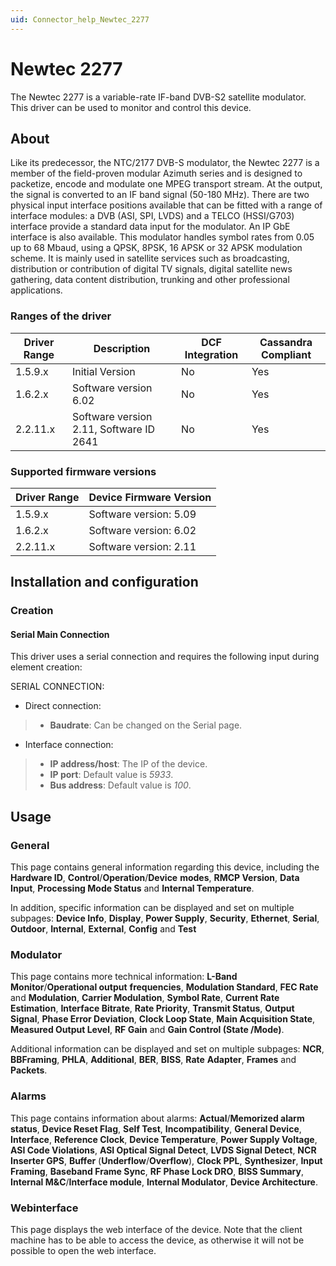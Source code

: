 ```yaml
---
uid: Connector_help_Newtec_2277
---
```


# Newtec 2277

The Newtec 2277 is a variable-rate IF-band DVB-S2 satellite modulator. This driver can be used to monitor and control this device.

## About

Like its predecessor, the NTC/2177 DVB-S modulator, the Newtec 2277 is a member of the field-proven modular Azimuth series and is designed to packetize, encode and modulate one MPEG transport stream. At the output, the signal is converted to an IF band signal (50-180 MHz). There are two physical input interface positions available that can be fitted with a range of interface modules: a DVB (ASI, SPI, LVDS) and a TELCO (HSSI/G703) interface provide a standard data input for the modulator. An IP GbE interface is also available. This modulator handles symbol rates from 0.05 up to 68 Mbaud, using a QPSK, 8PSK, 16 APSK or 32 APSK modulation scheme. It is mainly used in satellite services such as broadcasting, distribution or contribution of digital TV signals, digital satellite news gathering, data content distribution, trunking and other professional applications.

### Ranges of the driver

| **Driver Range** | **Description**                         | **DCF Integration** | **Cassandra Compliant** |
|------------------|-----------------------------------------|---------------------|-------------------------|
| 1.5.9.x          | Initial Version                         | No                  | Yes                     |
| 1.6.2.x          | Software version 6.02                   | No                  | Yes                     |
| 2.2.11.x         | Software version 2.11, Software ID 2641 | No                  | Yes                     |

### Supported firmware versions

| **Driver Range** | **Device Firmware Version** |
|------------------|-----------------------------|
| 1.5.9.x          | Software version: 5.09      |
| 1.6.2.x          | Software version: 6.02      |
| 2.2.11.x         | Software version: 2.11      |

## Installation and configuration

### Creation

#### Serial Main Connection

This driver uses a serial connection and requires the following input during element creation:

SERIAL CONNECTION:

- Direct connection:

> - **Baudrate**: Can be changed on the Serial page.

- Interface connection:

> - **IP address/host**: The IP of the device.
> - **IP port**: Default value is *5933*.
> - **Bus address**: Default value is *100*.

## Usage

### General

This page contains general information regarding this device, including the **Hardware ID**, **Control**/**Operation**/**Device** **modes**, **RMCP Version**, **Data Input**, **Processing Mode Status** and **Internal Temperature**.

In addition, specific information can be displayed and set on multiple subpages: **Device Info**, **Display**, **Power Supply**, **Security**, **Ethernet**, **Serial**, **Outdoor**, **Internal**, **External**, **Config** and **Test**

### Modulator

This page contains more technical information: **L-Band Monitor**/**Operational output** **frequencies**, **Modulation Standard**, **FEC Rate** and **Modulation**, **Carrier Modulation**, **Symbol Rate**, **Current Rate Estimation**, **Interface Bitrate**, **Rate Priority**, **Transmit Status**, **Output Signal**, **Phase Error Deviation**, **Clock Loop State**, **Main Acquisition State**, **Measured Output Level**, **RF Gain** and **Gain Control (State /Mode)**.

Additional information can be displayed and set on multiple subpages: **NCR**, **BBFraming**, **PHLA**, **Additional**, **BER**, **BISS**, **Rate** **Adapter**, **Frames** and **Packets**.

### Alarms

This page contains information about alarms: **Actual**/**Memorized alarm status**, **Device Reset Flag**, **Self Test**, **Incompatibility**, **General Device**, **Interface**, **Reference Clock**, **Device Temperature**, **Power Supply Voltage**, **ASI Code Violations**, **ASI Optical Signal Detect**, **LVDS Signal Detect**, **NCR Inserter GPS**, **Buffer** (**Underflow**/**Overflow**), **Clock PPL**, **Synthesizer**, **Input Framing**, **Baseband Frame Sync**, **RF Phase Lock DRO**, **BISS Summary**, **Internal M&C**/**Interface module**, **Internal Modulator**, **Device Architecture**.

### Webinterface

This page displays the web interface of the device. Note that the client machine has to be able to access the device, as otherwise it will not be possible to open the web interface.
